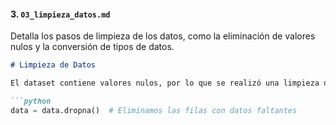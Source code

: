 #### 3. `03_limpieza_datos.md`
Detalla los pasos de limpieza de los datos, como la eliminación de valores nulos y la conversión de tipos de datos.

```markdown
# Limpieza de Datos

El dataset contiene valores nulos, por lo que se realizó una limpieza de datos para eliminar filas con valores faltantes.

```python
data = data.dropna()  # Eliminamos las filas con datos faltantes
